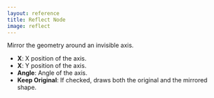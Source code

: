 ```yaml
---
layout: reference
title: Reflect Node
image: reflect
---
```

Mirror the geometry around an invisible axis.

* **X**: X position of the axis.
* **X**: Y position of the axis.
* **Angle**: Angle of the axis.
* **Keep Original**: If checked, draws both the original and the mirrored shape.